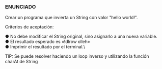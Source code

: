 ### ENUNCIADO

Crear un programa que invierta un String con valor "hello
world!".

Criterios de aceptación:

● No debe modificar el String original, sino asignarlo a una
nueva variable.\
● El resultado esperado es «!dlrow olleh»\
● Imprimir el resultado por el terminal.\

TIP: Se puede resolver haciendo un loop inverso y utilizando la
función charAt de String